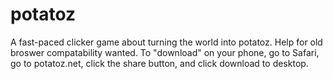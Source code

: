 # potatoz
A fast-paced clicker game about turning the world into potatoz.
Help for old broswer compatability wanted. 
To "download" on your phone, go to Safari, go to potatoz.net,  click the share button, and click download to desktop.
